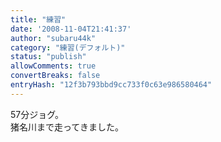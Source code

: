 ```yaml
---
title: "練習"
date: '2008-11-04T21:41:37'
author: "subaru44k"
category: "練習(デフォルト)"
status: "publish"
allowComments: true
convertBreaks: false
entryHash: "12f3b793bbd9cc733f0c63e986580464"
---
```

57分ジョグ。<br>
猪名川まで走ってきました。
